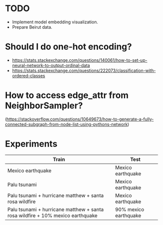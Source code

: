 # TODO
- Implement model embedding visualization.
- Prepare Beirut data.

# Should I do one-hot encoding?
- https://stats.stackexchange.com/questions/140061/how-to-set-up-neural-network-to-output-ordinal-data
- https://stats.stackexchange.com/questions/222073/classification-with-ordered-classes

# How to access edge_attr from NeighborSampler?
(https://stackoverflow.com/questions/10649673/how-to-generate-a-fully-connected-subgraph-from-node-list-using-pythons-network)

# Experiments

| Train                                                                          | Test                  |
|--------------------------------------------------------------------------------|-----------------------|
| Mexico earthquake                                                              | Mexico earthquake     |
| Palu tsunami                                                                   | Mexico earthquake     |
| Palu tsunami + hurricane matthew + santa rosa wildfire                         | Mexico earthquake     |
| Palu tsunami + hurricane matthew + santa rosa wildfire + 10% mexico earthquake | 90% mexico earthquake |